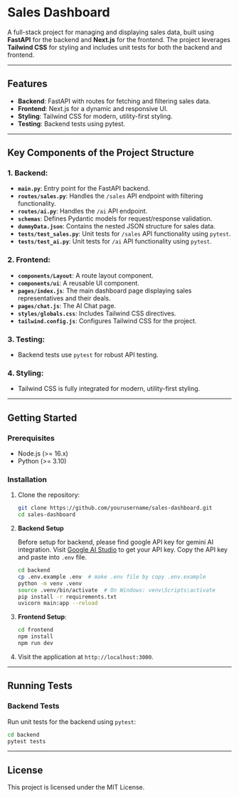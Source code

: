 # Sales Dashboard

A full-stack project for managing and displaying sales data, built using **FastAPI** for the backend and **Next.js** for the frontend. The project leverages **Tailwind CSS** for styling and includes unit tests for both the backend and frontend.

---

## Features

- **Backend**: FastAPI with routes for fetching and filtering sales data.
- **Frontend**: Next.js for a dynamic and responsive UI.
- **Styling**: Tailwind CSS for modern, utility-first styling.
- **Testing**: Backend tests using pytest.

---

## Key Components of the Project Structure

### 1. **Backend**:
   - **`main.py`**: Entry point for the FastAPI backend.
   - **`routes/sales.py`**: Handles the `/sales` API endpoint with filtering functionality.
   - **`routes/ai.py`**: Handles the `/ai` API endpoint.
   - **`schemas`**: Defines Pydantic models for request/response validation.
   - **`dummyData.json`**: Contains the nested JSON structure for sales data.
   - **`tests/test_sales.py`**: Unit tests for `/sales` API functionality using `pytest`.
   - **`tests/test_ai.py`**: Unit tests for `/ai` API functionality using `pytest`.

### 2. **Frontend**:
   - **`components/Layout`**: A route layout component.
   - **`components/ui`**: A reusable UI component.
   - **`pages/index.js`**: The main dashboard page displaying sales representatives and their deals.
   - **`pages/chat.js`**: The AI Chat page.
   - **`styles/globals.css`**: Includes Tailwind CSS directives.
   - **`tailwind.config.js`**: Configures Tailwind CSS for the project.

### 3. **Testing**:
   - Backend tests use `pytest` for robust API testing.

### 4. **Styling**:
   - Tailwind CSS is fully integrated for modern, utility-first styling.

---

## Getting Started

### Prerequisites

- Node.js (>= 16.x)
- Python (>= 3.10)

### Installation

1. Clone the repository:
   ```bash
   git clone https://github.com/yourusername/sales-dashboard.git
   cd sales-dashboard
   ```

2. **Backend Setup**

   Before setup for backend, please find google API key for gemini AI integration.
   Visit [Google AI Studio](https://aistudio.google.com/apikey) to get your API key.
   Copy the API key and paste into `.env` file.
   ```bash
   cd backend
   cp .env.example .env  # make .env file by copy .env.example
   python -m venv .venv
   source .venv/bin/activate  # On Windows: venv\Scripts\activate
   pip install -r requirements.txt
   uvicorn main:app --reload
   ```

3. **Frontend Setup**:
   ```bash
   cd frontend
   npm install
   npm run dev
   ```

4. Visit the application at `http://localhost:3000`.

---

## Running Tests

### Backend Tests
Run unit tests for the backend using `pytest`:
```bash
cd backend
pytest tests
```

---

## License

This project is licensed under the MIT License.